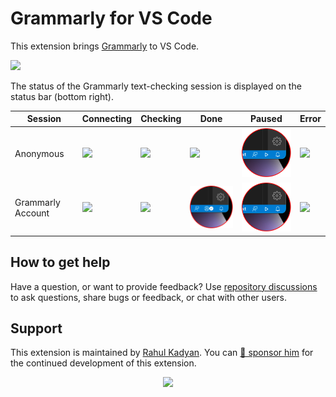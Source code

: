 # Grammarly for VS Code

This extension brings [Grammarly](https://grammarly.com) to VS Code.

![](./assets/staturbar.png)

The status of the Grammarly text-checking session is displayed on the status bar (bottom right).

| Session           | Connecting                          | Checking                          | Done                               | Paused                          | Error                          |
| ----------------- | ----------------------------------- | --------------------------------- | ---------------------------------- | ------------------------------- | ------------------------------ |
| Anonymous         | ![](./assets/status-connecting.png) | ![](./assets/status-checking.png) | ![](./assets/status-done.png)      | ![](./assets/status-paused.png) | ![](./assets/status-error.png) |
| Grammarly Account | ![](./assets/status-connecting.png) | ![](./assets/status-checking.png) | ![](./assets/status-connected.png) | ![](./assets/status-paused.png) | ![](./assets/status-error.png) |

## How to get help

Have a question, or want to provide feedback? Use [repository discussions](https://github.com/znck/grammarly/discussions) to ask questions, share bugs or feedback, or chat with other users.

## Support

This extension is maintained by [Rahul Kadyan](https://github.com/znck). You can [💖 sponsor him](https://github.com/sponsors/znck) for the continued development of this extension.

<p align="center">
  <a href="https://cdn.jsdelivr.net/gh/znck/sponsors@main/sponsors.svg">
    <img src='https://cdn.jsdelivr.net/gh/znck/sponsors@main/sponsors.png'/>
  </a>
</p>

<br>
<br>
<br>
